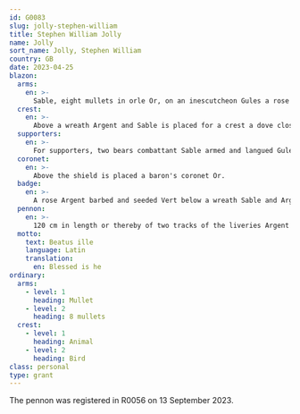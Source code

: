 ```yaml
---
id: G0083
slug: jolly-stephen-william
title: Stephen William Jolly
name: Jolly
sort_name: Jolly, Stephen William
country: GB
date: 2023-04-25
blazon:
  arms:
    en: >-
      Sable, eight mullets in orle Or, on an inescutcheon Gules a rose Argent barbed and seeded Vert. 
  crest:
    en: >-
      Above a wreath Argent and Sable is placed for a crest a dove closed Argent gorged with a collar Gules studded with three visible mullets Or, holding in its beak an olive branch proper.
  supporters:
    en: >-
      For supporters, two bears combattant Sable armed and langued Gules, each gorged with a collar of the Last studded with three visible mullets Or. Each bear holds in pale a battle banner, that at dexter Argent a saltire Gules (Atholl), that at sinister Azure a saltire Or (Appin).
  coronet:
    en: >-
      Above the shield is placed a baron's coronet Or.
  badge:
    en: >-
      A rose Argent barbed and seeded Vert below a wreath Sable and Argent surmounted by a baron's coronet Or.
  pennon:
    en: >-
      120 cm in length or thereby of two tracks of the liveries Argent and Sable with the Arms of the petitioner in the hoist bearing this motto BEATUS ILLE in two lines counterchanged.
  motto:
    text: Beatus ille
    language: Latin
    translation:
      en: Blessed is he
ordinary:
  arms:
    - level: 1
      heading: Mullet
    - level: 2
      heading: 8 mullets
  crest:
    - level: 1
      heading: Animal
    - level: 2
      heading: Bird   
class: personal
type: grant
---
```


The pennon was registered in R0056 on 13 September 2023.
